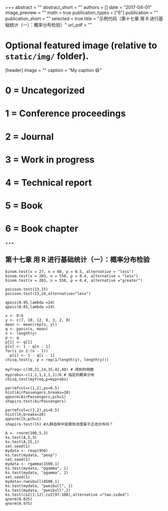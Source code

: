 +++
abstract = ""
abstract_short = ""
authors = []
date = "2017-04-01"
image_preview = ""
math = true
publication_types = ["6"]
publication = ""
publication_short = ""
selected = true
title = "示例代码（第十七章 用 R 进行基础统计（一）：概率分布检验）"
url_pdf = ""

# Optional featured image (relative to `static/img/` folder).
[header]
image = ""
caption = "My caption :smile:"

# 0 = Uncategorized
# 1 = Conference proceedings
# 2 = Journal
# 3 = Work in progress
# 4 = Technical report
# 5 = Book
# 6 = Book chapter
+++

## 第十七章 用 R 进行基础统计（一）：概率分布检验

```
binom.test(x = 27, n = 60, p = 0.5, alternative = "less")
binom.test(x = 203, n = 558, p = 0.4, alternative = "less")
binom.test(x = 203, n = 558, p = 0.4, alternative ="greater")

poisson.test(13,15) 
poisson.test(13,24,alternative="less")

qpois(0.95,lambda =24)
qpois(0.05,lambda =24)

x <- 0:6
y <- c(7, 10, 12, 8, 3, 2, 0)
mean <- mean(rep(x, y))
q <- ppois(x, mean)
n <- length(y)
p <- q
p[1] <- q[1]
p[n] <- 1 - q[n - 1]
for(i in 2:(n - 1))
  p[i] <- 1 - q[i - 1]
chisq.test(y, p = rep(1/length(y), length(y)))

myfreq<-c(30,21,24,35,42,48) # 得到的频数
myprobs<-c(1,1,1,1,1,1)/6 # 指定的概率分布
chisq.test(myfreq,p=myprobs)

par(mfcol=c(1,2),ps=6.5)
hist(AirPassengers,breaks=20)
qqnorm(AirPassengers,pch=1)
shapiro.test(AirPassengers)

par(mfcol=c(1,2),ps=6.5)
hist(lh,breaks=20)
qqnorm(lh,pch=1)
shapiro.test(lh) #人群血样中促黄体浓度属于正态分布吗？

A <- rnorm(100,5,3) 
ks.test(A,5,3) 
ks.test(A,15,1) 
set.seed(1)
mydata <- rexp(950)
ks.test(mydata, "pexp")
set.seed(1)
mydata <- rgamma(1500,1)
ks.test(mydata, "pgamma", 1)
ks.test(mydata, "pgamma", 2)
set.seed(1)
mydata<-rweibull(8500,1)
ks.test(mydata, "pweibull", 1)
ks.test(mydata, "pweibull",2)
ks.test(co2[1:12],co2[97:108],alternative ="two.sided")
qnorm(0.025)
qnorm(0.975)
```
